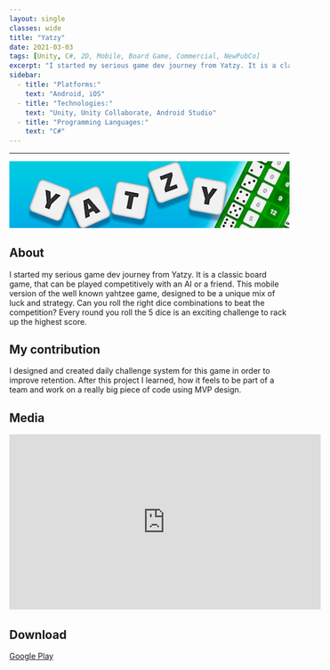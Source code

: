 ```yaml
---
layout: single
classes: wide
title: "Yatzy"
date: 2021-03-03
tags: [Unity, C#, 2D, Mobile, Board Game, Commercial, NewPubCo]
excerpt: "I started my serious game dev journey from Yatzy. It is a classic board game, that can be played competitively with an AI or a friend."
sidebar:
  - title: "Platforms:"
    text: "Android, iOS"
  - title: "Technologies:"
    text: "Unity, Unity Collaborate, Android Studio"
  - title: "Programming Languages:"
    text: "C#"
---
```

<hr>
<img class="full" src="/images/Yatzy.png" alt="banner">

<h2>About</h2>
<p>I started my serious game dev journey from Yatzy. It is a classic board game, that can be played competitively with an AI or a friend. This mobile version of the well known yahtzee game, designed to be a unique mix of luck and strategy. Can you roll the right dice combinations to beat the competition? Every round you roll the 5 dice is an exciting challenge to rack up the highest score.</p>

<h2>My contribution</h2>
<p>I designed and created daily challenge system for this game in order to improve retention. After this project I learned, how it feels to be part of a team and work on a really big piece of code using MVP design.

<h2>Media</h2>
<iframe width="560" height="315" src="https://www.youtube.com/embed/62OjF9PRoXo" frameborder="0" allow="accelerometer; autoplay; clipboard-write; encrypted-media; gyroscope; picture-in-picture" allowfullscreen></iframe>

<h2>Download</h2>
<a href="https://play.google.com/store/apps/details?id=loppipoppi.yatzy"><i class="fab fa-google-play"></i> Google Play</a><br>
